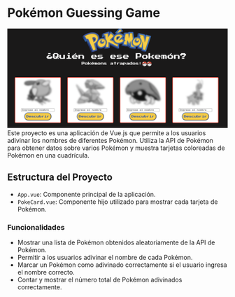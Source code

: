 # Pokémon Guessing Game
![Screenshot of a comment on a GitHub issue showing an image, added in the Markdown, of an Octocat smiling and raising a tentacle.](./public/Captura%20de%20Pantalla%202024-07-15%20a%20la(s)%2020.45.35.png)
Este proyecto es una aplicación de Vue.js que permite a los usuarios adivinar los nombres de diferentes Pokémon. Utiliza la API de Pokémon para obtener datos sobre varios Pokémon y muestra tarjetas coloreadas de Pokémon en una cuadrícula.

## Estructura del Proyecto

* `App.vue`: Componente principal de la aplicación.
* `PokeCard.vue`: Componente hijo utilizado para mostrar cada tarjeta de Pokémon.

### Funcionalidades

* Mostrar una lista de Pokémon obtenidos aleatoriamente de la API de Pokémon.
* Permitir a los usuarios adivinar el nombre de cada Pokémon.
* Marcar un Pokémon como adivinado correctamente si el usuario ingresa el nombre correcto.
* Contar y mostrar el número total de Pokémon adivinados correctamente.

